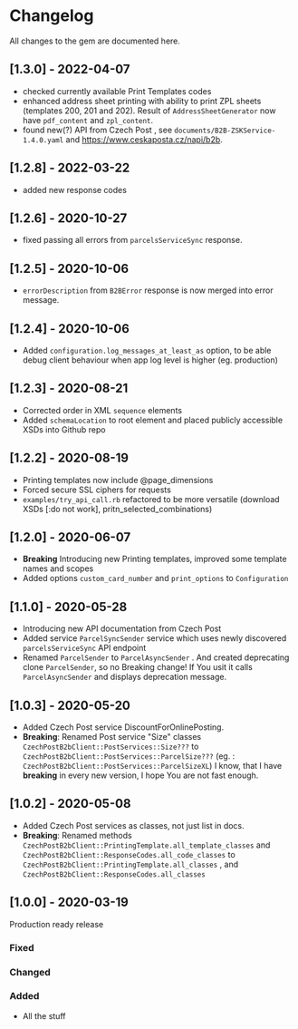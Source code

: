 # Changelog

All changes to the gem are documented here.

## [1.3.0] - 2022-04-07
 - checked currently available  Print Templates codes
 - enhanced address sheet printing with ability to print ZPL sheets (templates 200, 201 and 202).
   Result of `AddressSheetGenerator` now have `pdf_content` and `zpl_content`.
 - found new(?) API from Czech Post , see `documents/B2B-ZSKService-1.4.0.yaml` and https://www.ceskaposta.cz/napi/b2b.

## [1.2.8] - 2022-03-22
  - added new response codes

## [1.2.6] - 2020-10-27

 - fixed passing all errors from `parcelsServiceSync` response.

## [1.2.5] - 2020-10-06

 - `errorDescription` from `B2BError` response is now merged into error message.

## [1.2.4] - 2020-10-06

 - Added `configuration.log_messages_at_least_as` option, to be able debug client behaviour when app log level is higher (eg. production)

## [1.2.3] - 2020-08-21

 - Corrected order in XML `sequence` elements
 - Added `schemaLocation` to root element and placed publicly accessible XSDs into Github repo

## [1.2.2] - 2020-08-19

 - Printing templates now include @page_dimensions
 - Forced secure SSL ciphers for requests
 - `examples/try_api_call.rb` refactored to be more versatile (download XSDs [:do not work], pritn_selected_combinations)

## [1.2.0] - 2020-06-07

 - **Breaking** Introducing new Printing templates, improved some template names and scopes
 - Added options `custom_card_number` and `print_options` to `Configuration`

## [1.1.0] - 2020-05-28

 - Introducing new API documentation from Czech Post
 - Added service `ParcelSyncSender` service which uses newly discovered `parcelsServiceSync` API endpoint
 - Renamed `ParcelSender` to `ParcelAsyncSender` . And created deprecating clone `ParcelSender`, so no Breaking change! If You usit it calls `ParcelAsyncSender` and displays deprecation message.

## [1.0.3] - 2020-05-20

 - Added Czech Post service  DiscountForOnlinePosting.
 - **Breaking**: Renamed Post service "Size" classes `CzechPostB2bClient::PostServices::Size???` to `CzechPostB2bClient::PostServices::ParcelSize???` (eg. : `CzechPostB2bClient::PostServices::ParcelSizeXL`)
  I know, that I have **breaking** in every new version, I hope You are not fast enough.

## [1.0.2] - 2020-05-08

 - Added Czech Post services as classes, not just list in docs.
 - **Breaking**: Renamed methods `CzechPostB2bClient::PrintingTemplate.all_template_classes` and `CzechPostB2bClient::ResponseCodes.all_code_classes` to  `CzechPostB2bClient::PrintingTemplate.all_classes`  , and `CzechPostB2bClient::ResponseCodes.all_classes`

## [1.0.0] - 2020-03-19

Production ready release

### Fixed
### Changed
### Added
- All the stuff

